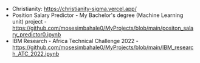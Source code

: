 - Christianity:  https://christianity-sigma.vercel.app/
- Position Salary Predictor - My Bachelor's degree (Machine Learning unit) project -https://github.com/mosesimbahale0/MyProjects/blob/main/positon_salary_predictor0.ipynb 
- IBM Research - Africa Technical Challenge 2022 - https://github.com/mosesimbahale0/MyProjects/blob/main/IBM_research_ATC_2022.ipynb


   
